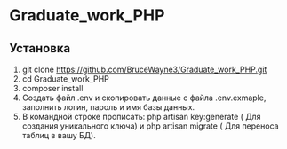 # Graduate_work_PHP

## Установка


1. git clone https://github.com/BruceWayne3/Graduate_work_PHP.git
2. cd Graduate_work_PHP
3. composer install
4. Создать файл .env и скопировать данные с файла .env.exmaple, заполнить логин, пароль и имя базы данных.
5. В командной строке прописать:  php artisan key:generate ( Для создания уникального ключа) и php artisan migrate ( Для переноса таблиц в вашу БД).


